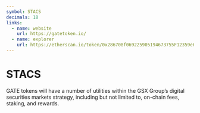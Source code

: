 ```yaml
---
symbol: STACS
decimals: 18
links:
  - name: website
    url: https://gatetoken.io/
  - name: explorer
    url: https://etherscan.io/token/0x286708f069225905194673755F12359e6afF6FE1
---
```


# STACS

GATE tokens will have a number of utilities within the GSX Group’s digital securities markets strategy, including but not limited to, on-chain fees, staking, and rewards.
